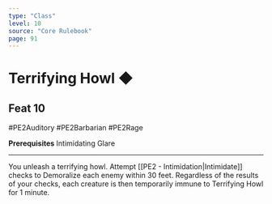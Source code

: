 ```yaml
---
type: "Class"
level: 10
source: "Core Rulebook"
page: 91
---
```

# Terrifying Howl ◆
## Feat 10
#PE2Auditory #PE2Barbarian #PE2Rage 

**Prerequisites** Intimidating Glare

---
You unleash a terrifying howl. Attempt [[PE2 - Intimidation|Intimidate]] checks to Demoralize each enemy within 30 feet. Regardless of the results of your checks, each creature is then temporarily immune to Terrifying Howl for 1 minute.
